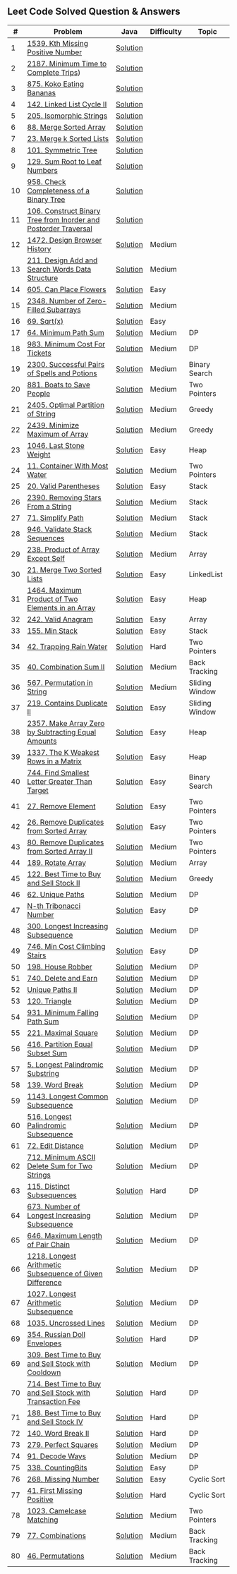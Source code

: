 ## Leet Code Solved Question & Answers

| #  | Problem                                                                                                                                                                     | Java                                                                                                                                                                      | Difficulty | Topic          |
|----|-----------------------------------------------------------------------------------------------------------------------------------------------------------------------------|---------------------------------------------------------------------------------------------------------------------------------------------------------------------------|------------|----------------|
| 1  | [1539. Kth Missing Positive Number](https://leetcode.com/problems/kth-missing-positive-number/description/)                                                                 | [Solution](https://github.com/gopalakrishnan-anbumani/DSAVault/blob/main/leetcode-practise/Kth%20Missing%20Positive%20Number.java)                                        |            |                |
| 2  | [2187. Minimum Time to Complete Trips](https://leetcode.com/problems/minimum-time-to-complete-trips/description/))                                                          | [Solution](https://github.com/gopalakrishnan-anbumani/DSAVault/blob/main/leetcode-practise/Minimum%20Time%20to%20Complete%20Trips.java)                                   |            |                |
| 3  | [875. Koko Eating Bananas](https://leetcode.com/problems/koko-eating-bananas/description/)                                                                                  | [Solution](https://github.com/gopalakrishnan-anbumani/DSAVault/blob/main/leetcode-practise/Koko%20Eating%20Bananas.java)                                                  |            |                |
| 4  | [142. Linked List Cycle II](https://leetcode.com/problems/linked-list-cycle-ii/description/)                                                                                | [Solution](https://github.com/gopalakrishnan-anbumani/DSAVault/blob/main/leetcode-practise/Linked%20List%20Cycle%20II.java)                                               |            |                |
| 5  | [205. Isomorphic Strings](https://leetcode.com/problems/isomorphic-strings/description/)                                                                                    | [Solution](https://github.com/gopalakrishnan-anbumani/DSAVault/blob/main/leetcode-practise/Isomorphic%20Strings.java)                                                     |            |                |
| 6  | [88. Merge Sorted Array](https://leetcode.com/problems/merge-sorted-array/description/)                                                                                     | [Solution](https://github.com/gopalakrishnan-anbumani/DSAVault/blob/main/leetcode-practise/Merge%20Sorted%20Array.java)                                                   |            |                |
| 7  | [23. Merge k Sorted Lists](https://leetcode.com/problems/merge-k-sorted-lists/description/)                                                                                 | [Solution](https://github.com/gopalakrishnan-anbumani/DSAVault/blob/main/src/com/practise/algo/patterns/k-way-merge/MergeKSortedLists.java)                               |            |                |
| 8  | [101. Symmetric Tree](https://leetcode.com/problems/symmetric-tree/description/)                                                                                            | [Solution](https://github.com/gopalakrishnan-anbumani/DSAVault/blob/main/leetcode-practise/Symmetric%20Tree.java)                                                         |            |                |
| 9  | [129. Sum Root to Leaf Numbers](https://leetcode.com/problems/sum-root-to-leaf-numbers/)                                                                                    | [Solution](https://github.com/gopalakrishnan-anbumani/DSAVault/blob/main/leetcode-practise/Sum%20Root%20to%20Leaf%20Numbers.java)                                         |            |                |
| 10 | [958. Check Completeness of a Binary Tree](https://leetcode.com/problems/check-completeness-of-a-binary-tree/description/)                                                  | [Solution](https://github.com/gopalakrishnan-anbumani/DSAVault/blob/main/leetcode-practise/Check%20Completeness%20of%20a%20Binary%20Tree.java)                            |            |                |
| 11 | [106. Construct Binary Tree from Inorder and Postorder Traversal](https://leetcode.com/problems/construct-binary-tree-from-inorder-and-postorder-traversal/description/)    | [Solution](https://github.com/gopalakrishnan-anbumani/DSAVault/blob/main/leetcode-practise/Construct%20Binary%20Tree%20from%20Inorder%20and%20Postorder%20Traversal.java) |            |                |
| 12 | [1472. Design Browser History](https://leetcode.com/problems/design-browser-history/description/)                                                                           | [Solution](https://github.com/gopalakrishnan-anbumani/DSAVault/blob/main/leetcode-practise/Design%20Browser%20History.java)                                               | Medium     |                |
| 13 | [211. Design Add and Search Words Data Structure](https://leetcode.com/problems/design-add-and-search-words-data-structure/description/)                                    | [Solution](https://github.com/gopalakrishnan-anbumani/DSAVault/blob/main/leetcode-practise/Design%20Add%20and%20Search%20Words%20Data%20Structure.java)                   | Medium     |                |
| 14 | [605. Can Place Flowers](https://leetcode.com/problems/can-place-flowers/description/)                                                                                      | [Solution](https://github.com/gopalakrishnan-anbumani/DSAVault/blob/main/leetcode-practise/Can%20Place%20Flowers.java)                                                    | Easy       |                |
| 15 | [2348. Number of Zero-Filled Subarrays](https://leetcode.com/problems/number-of-zero-filled-subarrays/description/)                                                         | [Solution](https://github.com/gopalakrishnan-anbumani/DSAVault/blob/main/leetcode-practise/Number%20of%20Zero-Filled%20Subarrays.java)                                    | Medium     |                |
| 16 | [69. Sqrt(x)](https://leetcode.com/problems/sqrtx/description/)                                                                                                             | [Solution](https://github.com/gopalakrishnan-anbumani/DSAVault/blob/main/leetcode-practise/SqrtX.java)                                                                    | Easy       |                |
| 17 | [64. Minimum Path Sum](https://leetcode.com/problems/minimum-path-sum/description/)                                                                                         | [Solution](https://github.com/gopalakrishnan-anbumani/DSAVault/blob/main/leetcode-practise/Minimum%20Path%20Sum.java)                                                     | Medium     | DP             |
| 18 | [983. Minimum Cost For Tickets](https://leetcode.com/problems/minimum-cost-for-tickets/description/)                                                                        | [Solution](https://github.com/gopalakrishnan-anbumani/DSAVault/blob/main/leetcode-practise/Minimum%20Cost%20For%20Tickets.java)                                           | Medium     | DP             |
| 19 | [2300. Successful Pairs of Spells and Potions](https://leetcode.com/problems/successful-pairs-of-spells-and-potions/description/)                                           | [Solution](https://github.com/gopalakrishnan-anbumani/DSAVault/blob/main/leetcode-practise/Successful%20Pairs%20of%20Spells%20and%20Potions.java)                         | Medium     | Binary Search  |
| 20 | [881. Boats to Save People](https://leetcode.com/problems/boats-to-save-people/description/)                                                                                | [Solution](https://github.com/gopalakrishnan-anbumani/DSAVault/blob/main/leetcode-practise/Boats%20to%20Save%20People.java)                                               | Medium     | Two Pointers   |
| 21 | [2405. Optimal Partition of String](https://leetcode.com/problems/optimal-partition-of-string/description/)                                                                 | [Solution](https://github.com/gopalakrishnan-anbumani/DSAVault/blob/main/leetcode-practise/Optimal%20Partition%20of%20String.java)                                        | Medium     | Greedy         |
| 22 | [2439. Minimize Maximum of Array](https://leetcode.com/problems/minimize-maximum-of-array/description/)                                                                     | [Solution](https://github.com/gopalakrishnan-anbumani/DSAVault/blob/main/leetcode-practise/Minimize%20Maximum%20of%20Array.java)                                          | Medium     | Greedy         |
| 23 | [1046. Last Stone Weight](https://leetcode.com/problems/last-stone-weight/description/)                                                                                     | [Solution](https://github.com/gopalakrishnan-anbumani/DSAVault/blob/main/leetcode-practise/Last%20Stone%20Weight.java)                                                    | Easy       | Heap           |
| 24 | [11. Container With Most Water](https://leetcode.com/problems/container-with-most-water/description/)                                                                       | [Solution](https://github.com/gopalakrishnan-anbumani/DSAVault/blob/main/leetcode-practise/Container%20With%20Most%20Water.java)                                          | Medium     | Two Pointers   |
| 25 | [20. Valid Parentheses](https://leetcode.com/problems/valid-parentheses/description/)                                                                                       | [Solution](https://github.com/gopalakrishnan-anbumani/DSAVault/blob/main/leetcode-practise/Valid%20Parentheses.java)                                                      | Easy       | Stack          |
| 26 | [2390. Removing Stars From a String](https://leetcode.com/problems/removing-stars-from-a-string/description/)                                                               | [Solution](https://github.com/gopalakrishnan-anbumani/DSAVault/blob/main/leetcode-practise/Removing%20Stars%20From%20a%20String.java)                                     | Medium     | Stack          |
| 27 | [71. Simplify Path](https://leetcode.com/problems/simplify-path/description/)                                                                                               | [Solution](https://github.com/gopalakrishnan-anbumani/DSAVault/blob/main/leetcode-practise/Simplify%20Path.java)                                                          | Medium     | Stack          |
| 28 | [946. Validate Stack Sequences](https://leetcode.com/problems/validate-stack-sequences/description/)                                                                        | [Solution](https://github.com/gopalakrishnan-anbumani/DSAVault/blob/main/leetcode-practise/Validate%20Stack%20Sequences.java)                                             | Medium     | Stack          |
| 29 | [238. Product of Array Except Self](https://leetcode.com/problems/product-of-array-except-self/description/)                                                                | [Solution](https://github.com/gopalakrishnan-anbumani/DSAVault/blob/main/leetcode-practise/Product%20of%20Array%20Except%20Self.java)                                     | Medium     | Array          |
| 30 | [21. Merge Two Sorted Lists](https://leetcode.com/problems/merge-two-sorted-lists/description/)                                                                             | [Solution](https://github.com/gopalakrishnan-anbumani/DSAVault/blob/main/leetcode-practise/Merge%20Two%20Sorted%20Lists.java)                                             | Easy       | LinkedList     |
| 31 | [1464. Maximum Product of Two Elements in an Array](https://leetcode.com/problems/maximum-product-of-two-elements-in-an-array/description/)                                 | [Solution](https://github.com/gopalakrishnan-anbumani/DSAVault/blob/main/leetcode-practise/Maximum%20Product%20of%20Two%20Elements%20in%20an%20Array.java)                | Easy       | Heap           |
| 32 | [242. Valid Anagram](https://leetcode.com/problems/valid-anagram/description/)                                                                                              | [Solution](https://github.com/gopalakrishnan-anbumani/DSAVault/blob/71faf0179796def906a000a158df29aa9baccb66/leetcode-practise/Valid%20Anagram.java)                      | Easy       | Array          |
| 33 | [155. Min Stack](https://leetcode.com/problems/min-stack/description/)                                                                                                      | [Solution](https://github.com/gopalakrishnan-anbumani/DSAVault/blob/main/leetcode-practise/Min%20Stack.java)                                                              | Easy       | Stack          |
| 34 | [42. Trapping Rain Water](https://leetcode.com/problems/trapping-rain-water/description/)                                                                                   | [Solution](--)                                                                                                                                                            | Hard       | Two Pointers   |
| 35 | [40. Combination Sum II](https://leetcode.com/problems/combination-sum-ii/description/)                                                                                     | [Solution](https://github.com/gopalakrishnan-anbumani/DSAVault/blob/main/leetcode-practise/Combination%20Sum%20II.java)                                                   | Medium     | Back Tracking  |
| 36 | [567. Permutation in String](https://leetcode.com/problems/permutation-in-string/description/)                                                                              | [Solution](https://github.com/gopalakrishnan-anbumani/DSAVault/blob/main/leetcode-practise/Permutation%20in%20String.java)                                                | Medium     | Sliding Window |
| 37 | [219. Contains Duplicate II](https://leetcode.com/problems/contains-duplicate-ii/)                                                                                          | [Solution](https://github.com/gopalakrishnan-anbumani/DSAVault/blob/main/leetcode-practise/Contains%20Duplicate%20II.java)                                                | Easy       | Sliding Window |
| 38 | [2357. Make Array Zero by Subtracting Equal Amounts](https://leetcode.com/problems/make-array-zero-by-subtracting-equal-amounts/description/)                               | [Solution](https://github.com/gopalakrishnan-anbumani/DSAVault/blob/main/leetcode-practise/Make%20Array%20Zero%20by%20Subtracting%20Equal%20Amounts.java)                 | Easy       | Heap           |
| 39 | [1337. The K Weakest Rows in a Matrix](https://leetcode.com/problems/the-k-weakest-rows-in-a-matrix/description/)                                                           | [Solution](https://github.com/gopalakrishnan-anbumani/DSAVault/blob/main/leetcode-practise/The%20K%20Weakest%20Rows%20in%20a%20Matrix.java)                               | Easy       | Heap           |
| 40 | [744. Find Smallest Letter Greater Than Target](https://leetcode.com/problems/find-smallest-letter-greater-than-target/description/?envType=study-plan-v2&id=binary-search) | [Solution](https://github.com/gopalakrishnan-anbumani/DSAVault/blob/main/leetcode-practise/Find%20Smallest%20Letter%20Greater%20Than%20Target.java)                       | Easy       | Binary Search  |
| 41 | [27. Remove Element](https://leetcode.com/problems/remove-element/description/)                                                                                             | [Solution](https://github.com/gopalakrishnan-anbumani/DSAVault/blob/main/leetcode-practise/Remove%20Element.java)                                                         | Easy       | Two Pointers   |
| 42 | [26. Remove Duplicates from Sorted Array](https://leetcode.com/problems/remove-duplicates-from-sorted-array/description/)                                                   | [Solution](https://github.com/gopalakrishnan-anbumani/DSAVault/blob/main/leetcode-practise/Remove%20Duplicates%20from%20Sorted%20Array.java)                              | Easy       | Two Pointers   |
| 43 | [80. Remove Duplicates from Sorted Array II](https://leetcode.com/problems/remove-duplicates-from-sorted-array-ii/description/)                                             | [Solution](https://github.com/gopalakrishnan-anbumani/DSAVault/blob/main/leetcode-practise/Remove%20Duplicates%20from%20Sorted%20Array%20II.java)                         | Medium     | Two Pointers   |
| 44 | [189. Rotate Array](https://leetcode.com/problems/rotate-array/description/)                                                                                                | [Solution](https://github.com/gopalakrishnan-anbumani/DSAVault/blob/main/leetcode-practise/Rotate%20Array.java)                                                           | Medium     | Array          |
| 45 | [122. Best Time to Buy and Sell Stock II](https://leetcode.com/problems/best-time-to-buy-and-sell-stock-ii/description/)                                                    | [Solution](https://github.com/gopalakrishnan-anbumani/DSAVault/blob/main/leetcode-practise/Best%20Time%20to%20Buy%20and%20Sell%20Stock%20II.java)                         | Medium     | Greedy         |
| 46 | [62. Unique Paths](https://leetcode.com/problems/unique-paths/description/)                                                                                                 | [Solution](https://github.com/gopalakrishnan-anbumani/DSAVault/blob/main/leetcode-practise/Unique%20Paths.java)                                                           | Medium     | DP             |
| 47 | [N-th Tribonacci Number](https://leetcode.com/problems/n-th-tribonacci-number/description/)                                                                                 | [Solution](https://github.com/gopalakrishnan-anbumani/DSAVault/blob/main/leetcode-practise/N-th%20Tribonacci%20Number.java)                                               | Easy       | DP             |
| 48 | [300. Longest Increasing Subsequence](https://leetcode.com/problems/longest-increasing-subsequence/description/)                                                            | [Solution](https://github.com/gopalakrishnan-anbumani/DSAVault/blob/main/leetcode-practise/Longest%20Increasing%20Subsequence.java)                                       | Medium     | DP             |
| 49 | [746. Min Cost Climbing Stairs](https://leetcode.com/problems/min-cost-climbing-stairs/description/)                                                                        | [Solution](https://github.com/gopalakrishnan-anbumani/DSAVault/blob/main/leetcode-practise/MinCostClimbingStairs.java)                                                    | Easy       | DP             |
| 50 | [198. House Robber](https://leetcode.com/problems/house-robber/description)                                                                                                 | [Solution](https://github.com/gopalakrishnan-anbumani/DSAVault/blob/main/leetcode-practise/HouseRobber.java)                                                              | Medium     | DP             |
| 51 | [740. Delete and Earn](https://leetcode.com/problems/delete-and-earn/description/)                                                                                          | [Solution](https://github.com/gopalakrishnan-anbumani/DSAVault/blob/main/leetcode-practise/DeleteAndEarn.java)                                                            | Medium     | DP             |
| 52 | [Unique Paths II](https://leetcode.com/problems/unique-paths-ii/description/)                                                                                               | [Solution](https://github.com/gopalakrishnan-anbumani/DSAVault/blob/main/leetcode-practise/UniquePathsII.java)                                                            | Medium     | DP             |
| 53 | [120. Triangle](https://leetcode.com/problems/triangle/description/)                                                                                                        | [Solution](https://github.com/gopalakrishnan-anbumani/DSAVault/blob/main/leetcode-practise/Triangle.java)                                                                 | Medium     | DP             |
| 54 | [931. Minimum Falling Path Sum](https://leetcode.com/problems/minimum-falling-path-sum/description/)                                                                        | [Solution](https://github.com/gopalakrishnan-anbumani/DSAVault/blob/main/leetcode-practise/MinimumFallingPathSum.java)                                                    | Medium     | DP             |
| 55 | [221. Maximal Square](https://leetcode.com/problems/maximal-square/description/)                                                                                            | [Solution](https://github.com/gopalakrishnan-anbumani/DSAVault/blob/main/leetcode-practise/MaximalSquare.java)                                                            | Medium     | DP             |
| 56 | [416. Partition Equal Subset Sum](https://leetcode.com/problems/partition-equal-subset-sum/description/)                                                                    | [Solution](https://github.com/gopalakrishnan-anbumani/DSAVault/blob/main/leetcode-practise/PartitionEqualSubsetSum.java)                                                  | Medium     | DP             |
| 57 | [5. Longest Palindromic Substring](https://leetcode.com/problems/longest-palindromic-substring/description/)                                                                | [Solution](https://github.com/gopalakrishnan-anbumani/DSAVault/blob/main/leetcode-practise/LongestPalindromicSubstring.java)                                              | Medium     | DP             |
| 58 | [139. Word Break](https://leetcode.com/problems/word-break/description/)                                                                                                    | [Solution](https://github.com/gopalakrishnan-anbumani/DSAVault/blob/main/leetcode-practise/WordBreak.java)                                                                | Medium     | DP             |
| 59 | [1143. Longest Common Subsequence](https://leetcode.com/problems/longest-common-subsequence/description/)                                                                   | [Solution](https://github.com/gopalakrishnan-anbumani/DSAVault/blob/main/leetcode-practise/LongestCommonSubsequence.java)                                                 | Medium     | DP             |
| 60 | [516. Longest Palindromic Subsequence](https://leetcode.com/problems/longest-palindromic-subsequence/description/)                                                          | [Solution](https://github.com/gopalakrishnan-anbumani/DSAVault/blob/main/leetcode-practise/LongestPalindromicSubsequence.java)                                            | Medium     | DP             |
| 61 | [72. Edit Distance](https://leetcode.com/problems/edit-distance/description/)                                                                                               | [Solution](https://github.com/gopalakrishnan-anbumani/DSAVault/blob/main/leetcode-practise/EditDistance.java)                                                             | Medium     | DP             |
| 62 | [712. Minimum ASCII Delete Sum for Two Strings](https://leetcode.com/problems/minimum-ascii-delete-sum-for-two-strings/description/)                                        | [Solution](https://github.com/gopalakrishnan-anbumani/DSAVault/blob/main/leetcode-practise/MinimumASCIIDeleteSumforTwoStrings.java)                                       | Medium     | DP             |
| 63 | [115. Distinct Subsequences](https://leetcode.com/problems/distinct-subsequences/)                                                                                          | [Solution](https://github.com/gopalakrishnan-anbumani/DSAVault/blob/main/leetcode-practise/DistinctSubsequences.java)                                                     | Hard       | DP             |
| 64 | [673. Number of Longest Increasing Subsequence](https://leetcode.com/problems/number-of-longest-increasing-subsequence/description/)                                        | [Solution](https://github.com/gopalakrishnan-anbumani/DSAVault/blob/main/leetcode-practise/NumberOfLongestIncreasingSubsequence.java)                                     | Medium     | DP             |
| 65 | [646. Maximum Length of Pair Chain](https://leetcode.com/problems/maximum-length-of-pair-chain/description/)                                                                | [Solution](https://github.com/gopalakrishnan-anbumani/DSAVault/blob/main/leetcode-practise/MaximumLengthOfPairChain.java)                                                 | Medium     | DP             |
| 66 | [1218. Longest Arithmetic Subsequence of Given Difference](https://leetcode.com/problems/longest-arithmetic-subsequence-of-given-difference/description/)                   | [Solution](https://github.com/gopalakrishnan-anbumani/DSAVault/blob/main/leetcode-practise/LongestArithmeticSubsequenceofGivenDifference.java)                            | Medium     | DP             |
| 67 | [1027. Longest Arithmetic Subsequence](https://leetcode.com/problems/longest-arithmetic-subsequence/description/)                                                           | [Solution](https://github.com/gopalakrishnan-anbumani/DSAVault/blob/main/leetcode-practise/LongestArithmeticSubsequence.java)                                             | Medium     | DP             |
| 68 | [1035. Uncrossed Lines](https://leetcode.com/problems/uncrossed-lines/description/)                                                                                         | [Solution](https://github.com/gopalakrishnan-anbumani/DSAVault/blob/main/leetcode-practise/UncrossedLines.java)                                                           | Medium     | DP             |
| 69 | [354. Russian Doll Envelopes](https://leetcode.com/problems/russian-doll-envelopes/description/)                                                                            | [Solution](https://github.com/gopalakrishnan-anbumani/DSAVault/blob/main/leetcode-practise/RussianDollEnvelopes.java)                                                     | Hard       | DP             |
| 69 | [309. Best Time to Buy and Sell Stock with Cooldown](https://leetcode.com/problems/best-time-to-buy-and-sell-stock-with-cooldown/description/)                              | [Solution](https://github.com/gopalakrishnan-anbumani/DSAVault/blob/main/leetcode-practise/BestTimetoBuyandSellStockwithCooldown.java)                                    | Medium     | DP             |
| 70 | [714. Best Time to Buy and Sell Stock with Transaction Fee](https://leetcode.com/problems/russian-doll-envelopes/description/)                                              | [Solution](https://github.com/gopalakrishnan-anbumani/DSAVault/blob/main/leetcode-practise/BestTimetoBuyandSellStockwithTransactionFee.java)                              | Hard       | DP             |
| 71 | [188. Best Time to Buy and Sell Stock IV](https://leetcode.com/problems/best-time-to-buy-and-sell-stock-iv/description/)                                                    | [Solution](https://github.com/gopalakrishnan-anbumani/DSAVault/blob/main/leetcode-practise/BestTimetoBuyandSellStockIV.java)                                              | Hard       | DP             |
| 72 | [140. Word Break II](https://leetcode.com/problems/word-break-ii/description/)                                                                                              | [Solution](https://github.com/gopalakrishnan-anbumani/DSAVault/blob/main/leetcode-practise/WordBreakII.java)                                                              | Hard       | DP             |
| 73 | [279. Perfect Squares](https://leetcode.com/problems/perfect-squares/description/)                                                                                          | [Solution](https://github.com/gopalakrishnan-anbumani/DSAVault/blob/main/leetcode-practise/PerfectSquares.java)                                                           | Medium     | DP             |
| 74 | [91. Decode Ways](https://leetcode.com/problems/decode-ways/description/)                                                                                                   | [Solution](https://github.com/gopalakrishnan-anbumani/DSAVault/blob/main/leetcode-practise/DecodeWays.java)                                                               | Medium     | DP             |
| 75 | [338. CountingBits](https://leetcode.com/problems/counting-bits/description/)                                                                                               | [Solution](https://github.com/gopalakrishnan-anbumani/DSAVault/blob/main/leetcode-practise/CountingBits.java)                                                             | Easy       | DP             |
| 76 | [268. Missing Number](https://leetcode.com/problems/missing-number/description/)                                                                                            | [Solution](https://github.com/gopalakrishnan-anbumani/DSAVault/blob/main/leetcode-practise/MissingNumbers.java)                                                           | Easy       | Cyclic Sort    |
| 77 | [41. First Missing Positive](https://leetcode.com/problems/first-missing-positive/description/)                                                                             | [Solution](https://github.com/gopalakrishnan-anbumani/DSAVault/blob/main/leetcode-practise/FirstMissingPositive.java)                                                     | Hard       | Cyclic Sort    |
| 78 | [1023. Camelcase Matching](https://leetcode.com/problems/camelcase-matching/description/)                                                                                   | [Solution](https://github.com/gopalakrishnan-anbumani/DSAVault/blob/main/leetcode-practise/CamelcaseMatching.java)                                                        | Medium     | Two Pointers   |
| 79 | [77. Combinations](https://leetcode.com/problems/combinations/description/)                                                                                                 | [Solution](https://github.com/gopalakrishnan-anbumani/DSAVault/blob/main/leetcode-practise/Combinations.java)                                                             | Medium     | Back Tracking  |
| 80 | [46. Permutations](https://leetcode.com/problems/Permutations/description/)                                                                                                 | [Solution](https://github.com/gopalakrishnan-anbumani/DSAVault/blob/main/leetcode-practise/Permutations.java)                                                             | Medium     | Back Tracking  |







